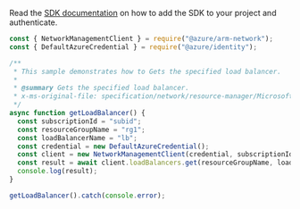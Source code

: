 Read the [SDK documentation](https://github.com/Azure/azure-sdk-for-js/blob/%40azure%2Farm-network_28.0.0/sdk/network/arm-network/README.md) on how to add the SDK to your project and authenticate.

```javascript
const { NetworkManagementClient } = require("@azure/arm-network");
const { DefaultAzureCredential } = require("@azure/identity");

/**
 * This sample demonstrates how to Gets the specified load balancer.
 *
 * @summary Gets the specified load balancer.
 * x-ms-original-file: specification/network/resource-manager/Microsoft.Network/stable/2021-08-01/examples/LoadBalancerGet.json
 */
async function getLoadBalancer() {
  const subscriptionId = "subid";
  const resourceGroupName = "rg1";
  const loadBalancerName = "lb";
  const credential = new DefaultAzureCredential();
  const client = new NetworkManagementClient(credential, subscriptionId);
  const result = await client.loadBalancers.get(resourceGroupName, loadBalancerName);
  console.log(result);
}

getLoadBalancer().catch(console.error);
```
